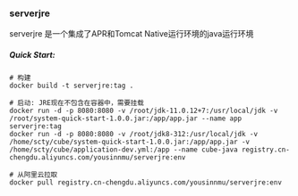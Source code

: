 ### serverjre
serverjre 是一个集成了APR和Tomcat Native运行环境的java运行环境

##### Quick Start:
```shell script
# 构建
docker build -t serverjre:tag .

# 启动: JRE现在不包含在容器中，需要挂载
docker run -d -p 8080:8080 -v /root/jdk-11.0.12+7:/usr/local/jdk -v /root/system-quick-start-1.0.0.jar:/app/app.jar --name app serverjre:tag
docker run -d -p 8080:8080 -v /root/jdk8-312:/usr/local/jdk -v /home/scty/cube/system-quick-start-1.0.0.jar:/app/app.jar -v /home/scty/cube/application-dev.yml:/app --name cube-java registry.cn-chengdu.aliyuncs.com/yousinnmu/serverjre:env

# 从阿里云拉取
docker pull registry.cn-chengdu.aliyuncs.com/yousinnmu/serverjre:env
```
